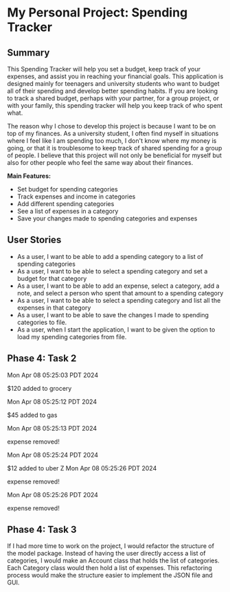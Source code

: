# My Personal Project: Spending Tracker

## Summary
This Spending Tracker will help you set a budget, keep track of your expenses, and assist you in reaching your
financial goals.
This application is designed mainly for teenagers and university students who want to budget all of their spending 
and develop better spending habits.
If you are looking to track a shared budget, perhaps with your partner, for a group project, or with your family, 
this spending tracker will help you keep track of who spent what.

The reason why I chose to develop this project is because I want to be on top of my finances. 
As a university student, I often find myself in situations where I feel like I am spending too much, 
I don't know where my money is going, or that it is troublesome to keep track of shared spending for a group of people.
I believe that this project will not only be beneficial for myself but also for other people who 
feel the same way about their finances.


**Main Features:**
- Set budget for spending categories
- Track expenses and income in categories
- Add different spending categories
- See a list of expenses in a category
- Save your changes made to spending categories and expenses

## User Stories
- As a user, I want to be able to add a spending category to a list of spending categories
- As a user, I want to be able to select a spending category and set a budget for that category
- As a user, I want to be able to add an expense, select a category, add a note,
and select a person who spent that amount to a spending category
- As a user, I want to be able to select a spending category and list all the expenses in that category
- As a user, I want to be able to save the changes I made to spending categories to file.
- As a user, when I start the application, I want to be given the option to load my spending categories from file.

## Phase 4: Task 2
Mon Apr 08 05:25:03 PDT 2024

$120 added to grocery

Mon Apr 08 05:25:12 PDT 2024

$45 added to gas

Mon Apr 08 05:25:13 PDT 2024

expense removed!

Mon Apr 08 05:25:24 PDT 2024

$12 added to uber
Z
Mon Apr 08 05:25:26 PDT 2024

expense removed!

Mon Apr 08 05:25:26 PDT 2024

expense removed!


## Phase 4: Task 3
If I had more time to work on the project, I would refactor the structure of the model package. Instead of having
the user directly access a list of categories, I would make an Account class that holds the list of categories.
Each Category class would then hold a list of expenses. This refactoring process would make the structure easier to
implement the JSON file and GUI.